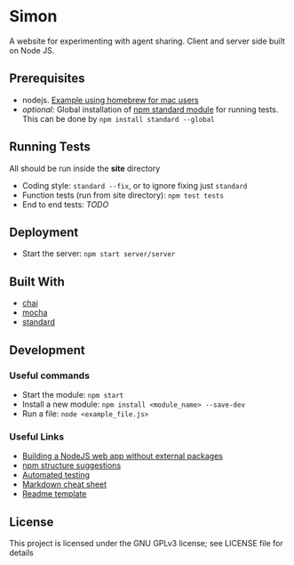 # Simon
A website for experimenting with agent sharing. Client and server side built on Node JS.

## Prerequisites
 * nodejs. [Example using homebrew for mac users](https://www.dyclassroom.com/howto-mac/how-to-install-nodejs-and-npm-on-mac-using-homebrew)
 * *optional:* Global installation of [npm standard module](https://www.npmjs.com/package/standard) for running tests. This can be done by `npm install standard --global`

## Running Tests
All should be run inside the **site** directory
 * Coding style: `standard --fix`, or to ignore fixing just `standard`
 * Function tests (run from site directory): `npm test tests`
 * End to end tests: *TODO*

## Deployment
 * Start the server: `npm start server/server`

## Built With
 * [chai](https://www.npmjs.com/package/chai)
 * [mocha](https://www.npmjs.com/package/mocha)
 * [standard](https://www.npmjs.com/package/standard)

## Development
### Useful commands
 * Start the module: `npm start`
 * Install a new module: `npm install <module_name> --save-dev`
 * Run a file: `node <example_file.js>`

### Useful Links
 * [Building a NodeJS web app without external packages](https://medium.freecodecamp.org/a-no-frills-guide-to-node-js-how-to-create-a-node-js-web-app-without-external-packages-a7b480b966d2)
 * [npm structure suggestions](https://blog.risingstack.com/node-hero-node-js-project-structure-tutorial/)
 * [Automated testing](https://hackernoon.com/a-crash-course-on-testing-with-node-js-6c7428d3da02)
 * [Markdown cheat sheet](https://github.com/adam-p/markdown-here/wiki/Markdown-Cheatsheet)
 * [Readme template](https://gist.github.com/PurpleBooth/109311bb0361f32d87a2)

## License
This project is licensed under the GNU GPLv3 license; see LICENSE file for details
